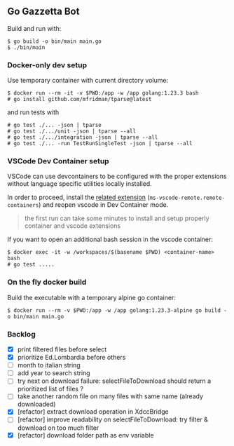 ## Go Gazzetta Bot

Build and run with:

```
$ go build -o bin/main main.go
$ ./bin/main
```

### Docker-only dev setup

Use temporary container with current directory volume:

```
$ docker run --rm -it -v $PWD:/app -w /app golang:1.23.3 bash
# go install github.com/mfridman/tparse@latest
```

and run tests with
```
# go test ./... -json | tparse
# go test ./.../unit -json | tparse --all
# go test ./.../integration -json | tparse --all
# go test ./... -run TestRunSingleTest -json | tparse --all
```

### VSCode Dev Container setup

VSCode can use devcontainers to be configured with the proper extensions without language specific utilities locally installed.

In order to proceed, install the [related extension](https://marketplace.visualstudio.com/items?itemName=ms-vscode-remote.remote-containers) (`ms-vscode-remote.remote-containers`) and reopen vscode in Dev Container mode.

> the first run can take some minutes to install and setup properly container and vscode extensions

If you want to open an additional bash session in the vscode container:

```
$ docker exec -it -w /workspaces/$(basename $PWD) <container-name> bash
# go test .....
```

### On the fly docker build

Build the executable with a temporary alpine go container:

```
$ docker run --rm -v $PWD:/app -w /app golang:1.23.3-alpine go build -o bin/main main.go
```

### Backlog

- [x] print filtered files before select
- [x] prioritize Ed.Lombardia before others
- [ ] month to italian string
- [ ] add year to search string
- [ ] try next on download failure: selectFileToDownload should return a prioritized list of files ?
- [ ] take another random file on many files with same name (already downloaded)
- [x] [refactor] extract download operation in XdccBridge
- [ ] [refactor] improve readability on selectFileToDownload: try filter & download on too much filter
- [x] [refactor] download folder path as env variable
